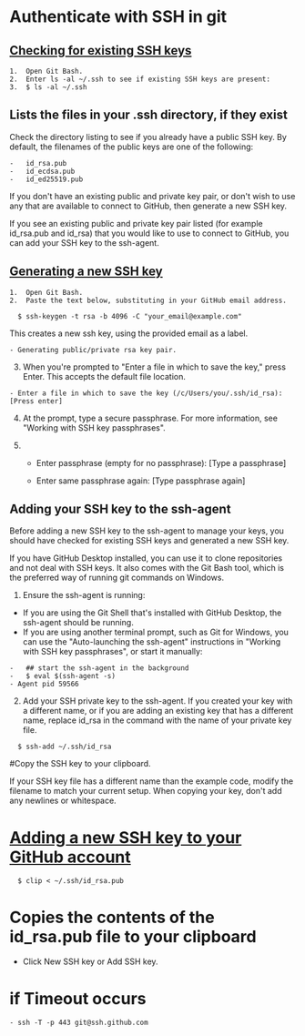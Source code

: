 # Authenticate with SSH in git

## [Checking for existing SSH keys](https://help.github.com/en/github/authenticating-to-github/checking-for-existing-ssh-keys)
```
1.	Open Git Bash.
2.	Enter ls -al ~/.ssh to see if existing SSH keys are present:
3.	$ ls -al ~/.ssh
```
## Lists the files in your .ssh directory, if they exist
Check the directory listing to see if you already have a public SSH key. By default, the filenames of the public keys are one of the following:
```
-	id_rsa.pub
-	id_ecdsa.pub
-	id_ed25519.pub
```

If you don't have an existing public and private key pair, or don't wish to use any that are available to connect to GitHub, then generate a new SSH key.

If you see an existing public and private key pair listed (for example id_rsa.pub and id_rsa) that you would like to use to connect to GitHub, you can add your SSH key to the ssh-agent.


## [Generating a new SSH key](https://help.github.com/en/github/authenticating-to-github/generating-a-new-ssh-key-and-adding-it-to-the-ssh-agent)
```
1.	Open Git Bash.
2.	Paste the text below, substituting in your GitHub email address.

  $ ssh-keygen -t rsa -b 4096 -C "your_email@example.com"
```
This creates a new ssh key, using the provided email as a label.
```
- Generating public/private rsa key pair.
```
3.	When you're prompted to "Enter a file in which to save the key," press Enter. This accepts the default file location.
```
- Enter a file in which to save the key (/c/Users/you/.ssh/id_rsa):[Press enter]
```
4.	At the prompt, type a secure passphrase. For more information, see "Working with SSH key passphrases".

5.	* Enter passphrase (empty for no passphrase): [Type a passphrase]

    * Enter same passphrase again: [Type passphrase again]


## Adding your SSH key to the ssh-agent
Before adding a new SSH key to the ssh-agent to manage your keys, you should have checked for existing SSH keys and generated a new SSH key.

If you have GitHub Desktop installed, you can use it to clone repositories and not deal with SSH keys. It also comes with the Git Bash tool, which is the preferred way of running git commands on Windows.

1.	Ensure the ssh-agent is running:
*	If you are using the Git Shell that's installed with GitHub Desktop, the ssh-agent should be running.
*	If you are using another terminal prompt, such as Git for Windows, you can use the "Auto-launching the ssh-agent" instructions in "Working with SSH key passphrases", or start it manually:
```
-	## start the ssh-agent in the background
-	$ eval $(ssh-agent -s)
- Agent pid 59566
```
2.	Add your SSH private key to the ssh-agent. If you created your key with a different name, or if you are adding an existing key that has a different name, replace id_rsa in the command with the name of your private key file.
```
  $ ssh-add ~/.ssh/id_rsa
```

#Copy the SSH key to your clipboard.

If your SSH key file has a different name than the example code, modify the filename to match your current setup. When copying your key, don't add any newlines or whitespace.

# [Adding a new SSH key to your GitHub account](https://help.github.com/en/github/authenticating-to-github/adding-a-new-ssh-key-to-your-github-account)
```
  $ clip < ~/.ssh/id_rsa.pub
```
# Copies the contents of the id_rsa.pub file to your clipboard
- Click New SSH key or Add SSH key.

# if Timeout occurs
```
- ssh -T -p 443 git@ssh.github.com
```



